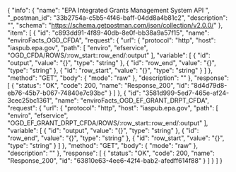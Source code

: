 {
  "info": {
    "name": "EPA Integrated Grants Management System API ",
    "_postman_id": "33b2754a-c5b5-4f46-baff-04dd8a4b81c2",
    "description": "",
    "schema": "https://schema.getpostman.com/json/collection/v2.0.0/"
  },
  "item": [
    {
      "id": "c893dd91-4f89-40db-8e0f-bb38a9a57f15",
      "name": "enviroFacts_OGD_CFDA",
      "request": {
        "url": {
          "protocol": "http",
          "host": "iaspub.epa.gov",
          "path": [
            "enviro",
            "efservice",
            "OGD_CFDA/ROWS/:row_start::row_end/:output"
          ],
          "variable": [
            {
              "id": "output",
              "value": "{}",
              "type": "string"
            },
            {
              "id": "row_end",
              "value": "{}",
              "type": "string"
            },
            {
              "id": "row_start",
              "value": "{}",
              "type": "string"
            }
          ]
        },
        "method": "GET",
        "body": {
          "mode": "raw"
        },
        "description": ""
      },
      "response": [
        {
          "status": "OK",
          "code": 200,
          "name": "Response_200",
          "id": "8d4d79d8-eb76-45b7-b067-74840e7c93bc"
        }
      ]
    },
    {
      "id": "3581d999-5ed7-465e-af24-3cec25bc1361",
      "name": "enviroFacts_OGD_EF_GRANT_DRPT_CFDA",
      "request": {
        "url": {
          "protocol": "http",
          "host": "iaspub.epa.gov",
          "path": [
            "enviro",
            "efservice",
            "OGD_EF_GRANT_DRPT_CFDA/ROWS/:row_start::row_end/:output"
          ],
          "variable": [
            {
              "id": "output",
              "value": "{}",
              "type": "string"
            },
            {
              "id": "row_end",
              "value": "{}",
              "type": "string"
            },
            {
              "id": "row_start",
              "value": "{}",
              "type": "string"
            }
          ]
        },
        "method": "GET",
        "body": {
          "mode": "raw"
        },
        "description": ""
      },
      "response": [
        {
          "status": "OK",
          "code": 200,
          "name": "Response_200",
          "id": "63810e63-4ee6-42f4-bab2-afedff614f88"
        }
      ]
    }
  ]
}